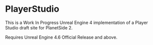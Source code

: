 PlayerStudio
============

This is a Work In Progress Unreal Engine 4 implementation of a Player Studio draft site for PlanetSide 2.

Requires Unreal Engine 4.6 Official Release and above.

